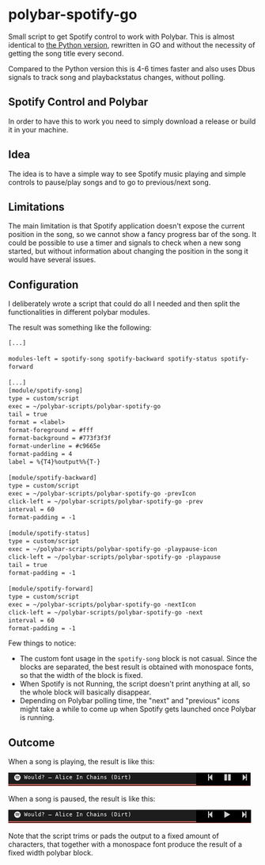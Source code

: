 # polybar-spotify-go
Small script to get Spotify control to work with Polybar. This is almost identical to [the Python version](https://github.com/Sudneo/polybar-spotify), rewritten in GO and without the necessity of getting the song title every second.

Compared to the Python version this is 4-6 times faster and also uses Dbus signals to track song and playbackstatus changes, without polling.

## Spotify Control and Polybar

In order to have this to work you need to simply download a release or build it in your machine.

## Idea

The idea is to have a simple way to see Spotify music playing and simple controls to pause/play songs and to go to previous/next song.

## Limitations

The main limitation is that Spotify application doesn't expose the current position in the song,
so we cannot show a fancy progress bar of the song.
It could be possible to use a timer and signals to check when a new song started, but without information about changing the position in the song it would have several issues.

## Configuration

I deliberately wrote a script that could do all I needed and then split the functionalities in different polybar modules.

The result was something like the following:
```
[...]

modules-left = spotify-song spotify-backward spotify-status spotify-forward

[...]
[module/spotify-song]
type = custom/script
exec = ~/polybar-scripts/polybar-spotify-go
tail = true
format = <label>
format-foreground = #fff
format-background = #773f3f3f
format-underline = #c9665e
format-padding = 4
label = %{T4}%output%%{T-}

[module/spotify-backward]
type = custom/script
exec = ~/polybar-scripts/polybar-spotify-go -prevIcon
click-left = ~/polybar-scripts/polybar-spotify-go -prev
interval = 60
format-padding = -1

[module/spotify-status]
type = custom/script
exec = ~/polybar-scripts/polybar-spotify-go -playpause-icon
click-left = ~/polybar-scripts/polybar-spotify-go -playpause
tail = true
format-padding = -1

[module/spotify-forward]
type = custom/script
exec = ~/polybar-scripts/polybar-spotify-go -nextIcon
click-left = ~/polybar-scripts/polybar-spotify-go -next
interval = 60
format-padding = -1
```

Few things to notice:

* The custom font usage in the `spotify-song` block is not casual. Since the blocks are separated,
  the best result is obtained with monospace fonts, so that the width of the block is fixed.
* When Spotify is not Running, the script doesn't print anything at all, so the whole block will
  basically disappear.
* Depending on Polybar polling time, the "next" and "previous" icons might take a while to come up when Spotify gets launched once Polybar is running.

## Outcome

When a song is playing, the result is like this:

![Playing](playing.png)

When a song is paused, the result is like this:

![Paused](paused.png)

Note that the script trims or pads the output to a fixed amount of characters, that together with a monospace font produce the result of a fixed width polybar block.

